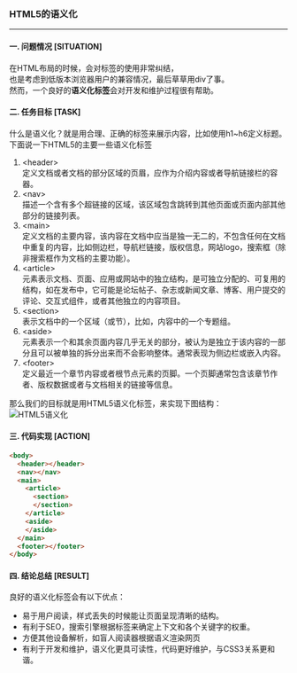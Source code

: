 ### HTML5的语义化
---

#### 一. 问题情况 [SITUATION]
在HTML布局的时候，会对标签的使用非常纠结，  
也是考虑到低版本浏览器用户的兼容情况，最后草草用div了事。  
然而，一个良好的**语义化标签**会对开发和维护过程很有帮助。  
#### 二. 任务目标 [TASK]  
什么是语义化？就是用合理、正确的标签来展示内容，比如使用h1~h6定义标题。  
下面说一下HTML5的主要一些语义化标签
1. \<header\>  
定义文档或者文档的部分区域的页眉，应作为介绍内容或者导航链接栏的容器。
2. \<nav\>  
描述一个含有多个超链接的区域，该区域包含跳转到其他页面或页面内部其他部分的链接列表。  
3. \<main\>  
定义文档的主要内容，该内容在文档中应当是独一无二的，不包含任何在文档中重复的内容，比如侧边栏，导航栏链接，版权信息，网站logo，搜索框（除非搜索框作为文档的主要功能）。  
4. \<article\>  
元素表示文档、页面、应用或网站中的独立结构，是可独立分配的、可复用的结构，如在发布中，它可能是论坛帖子、杂志或新闻文章、博客、用户提交的评论、交互式组件，或者其他独立的内容项目。  
5. \<section\>  
表示文档中的一个区域（或节），比如，内容中的一个专题组。  
6. \<aside\>  
元素表示一个和其余页面内容几乎无关的部分，被认为是独立于该内容的一部分且可以被单独的拆分出来而不会影响整体。通常表现为侧边栏或嵌入内容。  
7. \<footer\>  
定义最近一个章节内容或者根节点元素的页脚。一个页脚通常包含该章节作者、版权数据或者与文档相关的链接等信息。  
  
那么我们的目标就是用HTML5语义化标签，来实现下图结构：  
![HTML5语义化](http://www.daqianduan.com/wp-content/uploads/2018/03/html5.png "HTML5语义化图片")

#### 三. 代码实现 [ACTION]
``` html
<body>
  <header></header>
  <nav></nav>
  <main>
    <article>
      <section>
      </section>
    </article>
    <aside>
    </aside>
  </main>
  <footer></footer>
</body>
```

#### 四. 结论总结 [RESULT]
良好的语义化标签会有以下优点：  
* 易于用户阅读，样式丢失的时候能让页面呈现清晰的结构。
* 有利于SEO，搜索引擎根据标签来确定上下文和各个关键字的权重。
* 方便其他设备解析，如盲人阅读器根据语义渲染网页
* 有利于开发和维护，语义化更具可读性，代码更好维护，与CSS3关系更和谐。